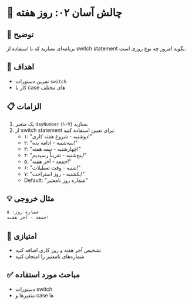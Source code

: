 # 🎯 چالش آسان ۰۲: روز هفته

## 📝 توضیح

برنامه‌ای بسازید که با استفاده از switch statement بگوید امروز چه نوع روزی است.

## 🎯 اهداف

- تمرین دستورات `switch`
- کار با case های مختلف

## 📋 الزامات

1. یک متغیر `dayNumber` (۱-۷) بسازید
2. از switch statement برای تعیین استفاده کنید:
   - ۱: "دوشنبه - شروع هفته کاری!"
   - ۲: "سه‌شنبه - ادامه بده!"
   - ۳: "چهارشنبه - نیمه هفته!"
   - ۴: "پنج‌شنبه - تقریباً رسیدیم!"
   - ۵: "جمعه - آخر هفته!"
   - ۶: "شنبه - وقت تعطیلات!"
   - ۷: "یکشنبه - روز استراحت!"
   - Default: "شماره روز نامعتبر"

## 💡 مثال خروجی

```javascript
شماره روز: ۵
جمعه - آخر هفته!
```

## 🚀 امتیازی

- تشخیص آخر هفته و روز کاری اضافه کنید
- شماره‌های نامعتبر را امتحان کنید

## ✅ مباحث مورد استفاده

- دستورات switch
- متغیرها و case ها

